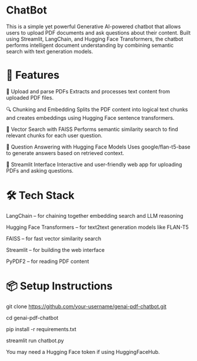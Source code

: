 # ChatBot
This is a simple yet powerful Generative AI-powered chatbot that allows users to upload PDF documents and ask questions about their content. Built using Streamlit, LangChain, and Hugging Face Transformers, the chatbot performs intelligent document understanding by combining semantic search with text generation models.

# 🚀 Features
📄 Upload and parse PDFs
Extracts and processes text content from uploaded PDF files.

🔍 Chunking and Embedding
Splits the PDF content into logical text chunks and creates embeddings using Hugging Face sentence transformers.

🧠 Vector Search with FAISS
Performs semantic similarity search to find relevant chunks for each user question.

🤖 Question Answering with Hugging Face Models
Uses google/flan-t5-base to generate answers based on retrieved context.

🧪 Streamlit Interface
Interactive and user-friendly web app for uploading PDFs and asking questions.

# 🛠️ Tech Stack
LangChain – for chaining together embedding search and LLM reasoning

Hugging Face Transformers – for text2text generation models like FLAN-T5

FAISS – for fast vector similarity search

Streamlit – for building the web interface

PyPDF2 – for reading PDF content

# 📦 Setup Instructions

git clone https://github.com/your-username/genai-pdf-chatbot.git

cd genai-pdf-chatbot

pip install -r requirements.txt

streamlit run chatbot.py

You may need a Hugging Face token if using HuggingFaceHub.

